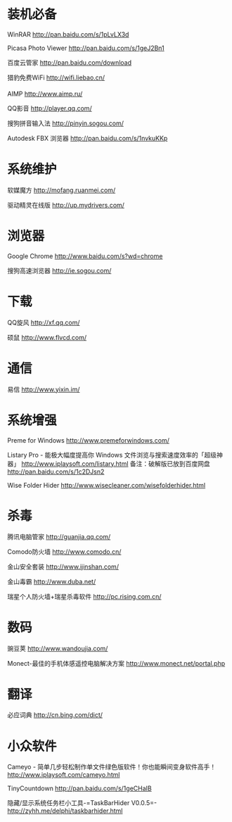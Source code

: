 # 装机必备

WinRAR
http://pan.baidu.com/s/1pLvLX3d

Picasa Photo Viewer
http://pan.baidu.com/s/1geJ2Bn1

百度云管家
http://pan.baidu.com/download

猎豹免费WiFi
http://wifi.liebao.cn/

AIMP
http://www.aimp.ru/

QQ影音
http://player.qq.com/

搜狗拼音输入法
http://pinyin.sogou.com/

Autodesk FBX 浏览器
http://pan.baidu.com/s/1nvkuKKp




# 系统维护

软媒魔方
http://mofang.ruanmei.com/

驱动精灵在线版
http://up.mydrivers.com/




# 浏览器

Google Chrome
http://www.baidu.com/s?wd=chrome

搜狗高速浏览器
http://ie.sogou.com/




# 下载

QQ旋风
http://xf.qq.com/

硕鼠
http://www.flvcd.com/



# 通信

易信
http://www.yixin.im/



# 系统增强

Preme for Windows
http://www.premeforwindows.com/

Listary Pro - 能极大幅度提高你 Windows 文件浏览与搜索速度效率的「超级神器」
http://www.iplaysoft.com/listary.html
备注：破解版已放到百度网盘
http://pan.baidu.com/s/1c2DJsn2

Wise Folder Hider
http://www.wisecleaner.com/wisefolderhider.html



# 杀毒

腾讯电脑管家
http://guanjia.qq.com/

Comodo防火墙
http://www.comodo.cn/

金山安全套装
http://www.ijinshan.com/

金山毒霸
http://www.duba.net/

瑞星个人防火墙+瑞星杀毒软件
http://pc.rising.com.cn/




# 数码

豌豆荚
http://www.wandoujia.com/

Monect-最佳的手机体感遥控电脑解决方案
http://www.monect.net/portal.php




# 翻译

必应词典
http://cn.bing.com/dict/




# 小众软件

Cameyo - 简单几步轻松制作单文件绿色版软件！你也能瞬间变身软件高手！
http://www.iplaysoft.com/cameyo.html

TinyCountdown
http://pan.baidu.com/s/1geCHaIB

隐藏/显示系统任务栏小工具-=TaskBarHider V0.0.5=-
http://zyhh.me/delphi/taskbarhider.html













